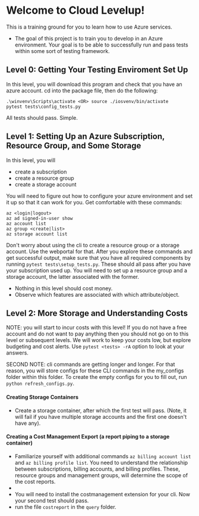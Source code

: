 # Welcome to Cloud Levelup!
This is a training ground for you to learn how to use Azure services.
- The goal of this project is to train you to develop in an Azure environment. Your goal is to be able to successfully run and pass tests within some sort of testing framework.

## Level 0: Getting Your Testing Enviroment Set Up
In this level, you will download this program and check that you have an azure account. cd into the package file, then do the following: 

```
.\winvenv\Scripts\activate <OR> source ./iosvenv/bin/activate
pytest tests\config_tests.py
```

All tests should pass. Simple.

## Level 1: Setting Up an Azure Subscription, Resource Group, and Some Storage
In this level, you will
- create a subscription
- create a resource group
- create a storage account

You will need to figure out how to configure your azure environment and set it up so that it can work for you. Get comfortable with these commands:
```
az <login|logout>
az ad signed-in-user show
az account list
az group <create|list>
az storage account list
```
Don't worry about using the cli to create a resource group or a storage account. Use the webportal for that. After you explore these commands and get successful output, make sure that you have all required components by running `pytest tests\setup_tests.py`. These should all pass after you have your subscription used up. You will need to set up a resource group and a storage account, the latter associated with the former.
- Nothing in this level should cost money.
- Observe which features are associated with which attribute/object.

## Level 2: More Storage and Understanding Costs
NOTE: you will start to incur costs with this level! If you do not have a free account and do not want to pay anything then you should not go on to this level or subsequent levels. We will work to keep your costs low, but explore budgeting and cost alerts. Use `pytest <tests> -rA` option to look at your answers.

SECOND NOTE: cli commands are getting longer and longer. For that reason, you will store configs for these CLI commands in the my_configs folder within this folder. To create the empty configs for you to fill out, run `python refresh_configs.py`. 

#### Creating Storage Containers

- Create a storage container, after which the first test will pass. (Note, it will fail if you have multiple storage accounts and the first one doesn't have any).

#### Creating a Cost Management Export (a report piping to a storage container)
- Familiarize yourself with additional commands `az billing account list` and `az billing profile list`. You need to understand the relationship between subscriptions, billing accounts, and billing profiles. These, resource groups and management groups, will determine the scope of the cost reports.
- 
- You will need to install the costmanagement extension for your cli. Now your second test should pass.
- run the file `costreport` in the `query` folder.